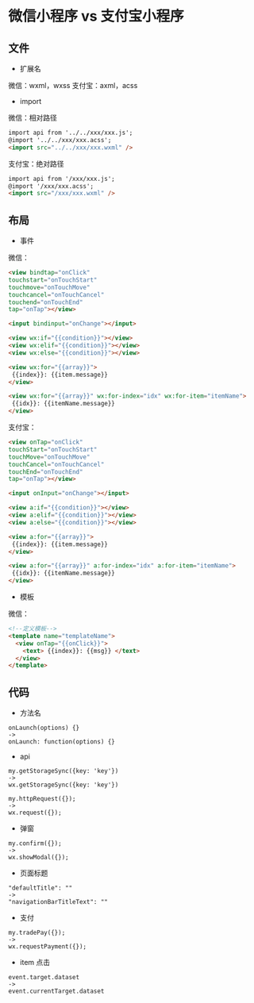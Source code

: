 # 微信小程序 vs 支付宝小程序

## 文件

- 扩展名

微信：wxml，wxss
支付宝：axml，acss

- import

微信：相对路径

```HTML
import api from '../../xxx/xxx.js';
@import '../../xxx/xxx.acss';
<import src="../../xxx/xxx.wxml" />
```

支付宝：绝对路径

```HTML
import api from '/xxx/xxx.js';
@import '/xxx/xxx.acss';
<import src="/xxx/xxx.wxml" />
```



## 布局

- 事件

微信：

```HTML
<view bindtap="onClick"
touchstart="onTouchStart"
touchmove="onTouchMove"
touchcancel="onTouchCancel"
touchend="onTouchEnd"
tap="onTap"></view>

<input bindinput="onChange"></input>

<view wx:if="{{condition}}"></view>
<view wx:elif="{{condition}}"></view>
<view wx:else="{{condition}}"></view>

<view wx:for="{{array}}">
 {{index}}: {{item.message}} 
</view>

<view wx:for="{{array}}" wx:for-index="idx" wx:for-item="itemName">
 {{idx}}: {{itemName.message}} 
</view>
```

支付宝：

```HTML
<view onTap="onClick"
touchStart="onTouchStart"
touchMove="onTouchMove"
touchCancel="onTouchCancel"
touchEnd="onTouchEnd"
tap="onTap"></view>

<input onInput="onChange"></input>

<view a:if="{{condition}}"></view>
<view a:elif="{{condition}}"></view>
<view a:else="{{condition}}"></view>

<view a:for="{{array}}">
 {{index}}: {{item.message}} 
</view>

<view a:for="{{array}}" a:for-index="idx" a:for-item="itemName">
 {{idx}}: {{itemName.message}} 
</view>
```

- 模板

微信：

```HTML
<!--定义模板-->
<template name="templateName">
  <view onTap="{{onClick}}">
    <text> {{index}}: {{msg}} </text>
  </view>
</template>
```

## 代码

- 方法名

```JS
onLaunch(options) {}
->
onLaunch: function(options) {}
```

- api

```JS
my.getStorageSync({key: 'key'})
->
wx.getStorageSync({key: 'key'})
```

```JS
my.httpRequest({});
->
wx.request({});
```

- 弹窗

```JS
my.confirm({});
->
wx.showModal({});
```

- 页面标题

```JS
"defaultTitle": ""
->
"navigationBarTitleText": ""
```

- 支付

```JS
my.tradePay({});
->
wx.requestPayment({});
```

- item 点击

```JS
event.target.dataset
->
event.currentTarget.dataset
```



